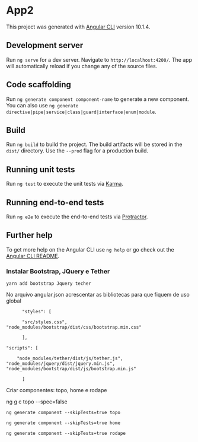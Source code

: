# App2

This project was generated with [Angular CLI](https://github.com/angular/angular-cli) version 10.1.4.

## Development server

Run `ng serve` for a dev server. Navigate to `http://localhost:4200/`. The app will automatically reload if you change any of the source files.

## Code scaffolding

Run `ng generate component component-name` to generate a new component. You can also use `ng generate directive|pipe|service|class|guard|interface|enum|module`.

## Build

Run `ng build` to build the project. The build artifacts will be stored in the `dist/` directory. Use the `--prod` flag for a production build.

## Running unit tests

Run `ng test` to execute the unit tests via [Karma](https://karma-runner.github.io).

## Running end-to-end tests

Run `ng e2e` to execute the end-to-end tests via [Protractor](http://www.protractortest.org/).

## Further help

To get more help on the Angular CLI use `ng help` or go check out the [Angular CLI README](https://github.com/angular/angular-cli/blob/master/README.md).

### Instalar Bootstrap, JQuery e Tether

```
yarn add bootstrap Jquery techer
```

No arquivo angular.json acrescentar as bibliotecas para que fiquem de uso global



```
      "styles": [

      "src/styles.css",       "node_modules/bootstrap/dist/css/bootstrap.min.css"

      ],

"scripts": [

	"node_modules/tether/dist/js/tether.js",       	"node_modules/jquery/dist/jquery.min.js",       	"node_modules/bootstrap/dist/js/bootstrap.min.js"

      ]
```



Criar componentes: topo, home e rodape



ng g c topo --spec=false



```whatever
ng generate component --skipTests=true topo
```

```
ng generate component --skipTests=true home
```

```
ng generate component --skipTests=true rodape
```

